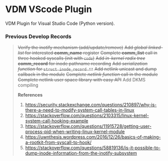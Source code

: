# VDM VScode Plugin

VDM Plugin for Visual Studio Code (Python version).



### Previous Develop Records

> ~~Verify the inotify mechanism (add/update/remove)~~
> ~~Add *global linked-list* for interested **comm_name** register~~ 
> ~~Complete **comm_list** call in three hooked syscalls (init with `code`)~~
> ~~Add *in-kernel radix tree* **comm_record** for inode pathname recording~~
> ~~Add *serialization function* for `struct inode_record **`~~
> ~~Add netlink unicast and dump callback in the module~~
> ~~Complete *netlink function* call in the module~~
> ~~Complete netlink user space library with easy API~~
> Add DKMS compiling
>
> **References**
>
> 1. https://security.stackexchange.com/questions/210897/why-is-there-a-need-to-modify-system-call-tables-in-linux
> 2. https://stackoverflow.com/questions/2103315/linux-kernel-system-call-hooking-example
> 3. https://stackoverflow.com/questions/11915728/getting-user-process-pid-when-writing-linux-kernel-module
> 4. https://uwnthesis.wordpress.com/2016/12/26/basics-of-making-a-rootkit-from-syscall-to-hook/
> 5. https://stackoverflow.com/questions/58819136/is-it-possible-to-dump-inode-information-from-the-inotify-subsystem
